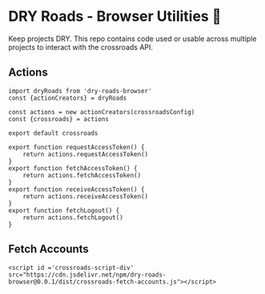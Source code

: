# DRY Roads - Browser Utilities :closed_umbrella:

Keep projects DRY. This repo contains code used or usable across multiple projects to interact with the crossroads API.

## Actions

	import dryRoads from 'dry-roads-browser'
	const {actionCreators} = dryRoads

	const actions = new actionCreators(crossroadsConfig)
	const {crossroads} = actions

	export default crossroads

	export function requestAccessToken() {
		return actions.requestAccessToken()
	}
	export function fetchAccessToken() {
		return actions.fetchAccessToken()
	}
	export function receiveAccessToken() {
		return actions.receiveAccessToken()
	}
	export function fetchLogout() {
		return actions.fetchLogout()
	}

## Fetch Accounts

	<script id ='crossroads-script-div' src="https://cdn.jsdelivr.net/npm/dry-roads-browser@0.0.1/dist/crossroads-fetch-accounts.js"></script>
